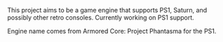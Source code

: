 This project aims to be a game engine that supports PS1, Saturn, and possibly other retro consoles. Currently working on PS1 support.

Engine name comes from Armored Core: Project Phantasma for the PS1.
